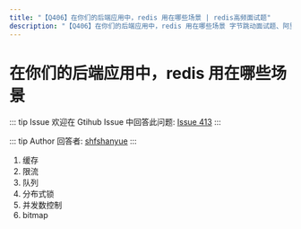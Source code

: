 ```yaml
---
title: "【Q406】在你们的后端应用中，redis 用在哪些场景 | redis高频面试题"
description: "【Q406】在你们的后端应用中，redis 用在哪些场景 字节跳动面试题、阿里腾讯面试题、美团小米面试题。"
---
```


# 在你们的后端应用中，redis 用在哪些场景

::: tip Issue
欢迎在 Gtihub Issue 中回答此问题: [Issue 413](https://github.com/shfshanyue/Daily-Question/issues/413)
:::

::: tip Author
回答者: [shfshanyue](https://github.com/shfshanyue)
:::

1. 缓存
1. 限流
1. 队列
1. 分布式锁
1. 并发数控制
1. bitmap
